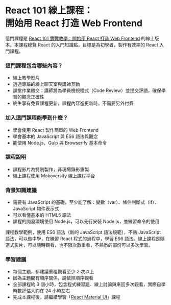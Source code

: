 
<h1 class="hide">React 101 線上課程：<br />開始用 React 打造 Web Frontend</h1>

這門課程是 [React 101 實戰教學：開始用 React 打造 Web Frontend](https://www.mokoversity.com/training/React-101) 的線上版本。本課程總覽 React 的入門知識點，目標是為初學者，製作有效率的 React 入門課程。

### 這門課程包含哪些內容？

* 線上教學影片
* 透過專屬的線上聊天室與講師互動
* 課堂作業繳交：講師將為學員檢視程式（Code Review）並提交評語，確保學習的觀念正確性
* 終生享有免費課程更新，課程內容進更新時，不需要另外付費

### 加入這門課程能學到什麼？

* 學會使用 React 製作簡單的 Web Frontend
* 學會基本的 JavaScript 與 ES6 語法與觀念
* 能使用 Node.js、Gulp 與 Browserify 基本命令

### 課程說明

* 課程影片為特別製作，非現場錄影重製
* 線上課程使用 Mokoversity 線上課程平台

### 背景知識建議

* 需要有 JavaScript 的基礎，至少能了解：變數（var）、條件判斷式（if）、JavaScript 物件表示式
* 可以看懂基本的 HTML5 語法
* 課程的開發環境使用 Node.js，可以先行安裝 Node.js，並練習命令的使用

課程教學範例，使用 ES6 語法（新的 JavaScript 語法規範），不熟 JavaScript 語法，可以做中學，在練習 React 程式的過程中，學習 ES6 語法。線上課程是隨選式影片，可以隨時觀看，也不限次數重看，不熟悉的部份可以多次學習。


### 學習建議

* 每個主題，都建議重覆觀看至少 2 次以上
* 因為主題間有順序關係，請依照順序觀看
* 全部課程約 3 個小時，包含程式練習題、線上討論與來回多次觀看，實際自學時數評估大約在 24 小時左右
* 完成本課程後，請繼續學習「<a href="/course/React/React-Material-UI">React Material UI</a>」課程
